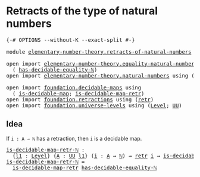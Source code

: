 # Retracts of the type of natural numbers

<pre class="Agda"><a id="52" class="Symbol">{-#</a> <a id="56" class="Keyword">OPTIONS</a> <a id="64" class="Pragma">--without-K</a> <a id="76" class="Pragma">--exact-split</a> <a id="90" class="Symbol">#-}</a>

<a id="95" class="Keyword">module</a> <a id="102" href="elementary-number-theory.retracts-of-natural-numbers.html" class="Module">elementary-number-theory.retracts-of-natural-numbers</a> <a id="155" class="Keyword">where</a>

<a id="162" class="Keyword">open</a> <a id="167" class="Keyword">import</a> <a id="174" href="elementary-number-theory.equality-natural-numbers.html" class="Module">elementary-number-theory.equality-natural-numbers</a> <a id="224" class="Keyword">using</a>
  <a id="232" class="Symbol">(</a> <a id="234" href="elementary-number-theory.equality-natural-numbers.html#2678" class="Function">has-decidable-equality-ℕ</a><a id="258" class="Symbol">)</a>
<a id="260" class="Keyword">open</a> <a id="265" class="Keyword">import</a> <a id="272" href="elementary-number-theory.natural-numbers.html" class="Module">elementary-number-theory.natural-numbers</a> <a id="313" class="Keyword">using</a> <a id="319" class="Symbol">(</a><a id="320" href="elementary-number-theory.natural-numbers.html#1444" class="Datatype">ℕ</a><a id="321" class="Symbol">)</a>

<a id="324" class="Keyword">open</a> <a id="329" class="Keyword">import</a> <a id="336" href="foundation.decidable-maps.html" class="Module">foundation.decidable-maps</a> <a id="362" class="Keyword">using</a>
  <a id="370" class="Symbol">(</a> <a id="372" href="foundation.decidable-maps.html#758" class="Function">is-decidable-map</a><a id="388" class="Symbol">;</a> <a id="390" href="foundation.decidable-maps.html#869" class="Function">is-decidable-map-retr</a><a id="411" class="Symbol">)</a>
<a id="413" class="Keyword">open</a> <a id="418" class="Keyword">import</a> <a id="425" href="foundation.retractions.html" class="Module">foundation.retractions</a> <a id="448" class="Keyword">using</a> <a id="454" class="Symbol">(</a><a id="455" href="foundation-core.retractions.html#593" class="Function">retr</a><a id="459" class="Symbol">)</a>
<a id="461" class="Keyword">open</a> <a id="466" class="Keyword">import</a> <a id="473" href="foundation.universe-levels.html" class="Module">foundation.universe-levels</a> <a id="500" class="Keyword">using</a> <a id="506" class="Symbol">(</a><a id="507" href="Agda.Primitive.html#597" class="Postulate">Level</a><a id="512" class="Symbol">;</a> <a id="514" href="foundation-core.universe-levels.html#222" class="Primitive">UU</a><a id="516" class="Symbol">)</a>
</pre>
## Idea

If `i : A → ℕ` has a retraction, then `i` is a decidable map.

<pre class="Agda"><a id="is-decidable-map-retr-ℕ"></a><a id="603" href="elementary-number-theory.retracts-of-natural-numbers.html#603" class="Function">is-decidable-map-retr-ℕ</a> <a id="627" class="Symbol">:</a>
  <a id="631" class="Symbol">{</a><a id="632" href="elementary-number-theory.retracts-of-natural-numbers.html#632" class="Bound">l1</a> <a id="635" class="Symbol">:</a> <a id="637" href="Agda.Primitive.html#597" class="Postulate">Level</a><a id="642" class="Symbol">}</a> <a id="644" class="Symbol">{</a><a id="645" href="elementary-number-theory.retracts-of-natural-numbers.html#645" class="Bound">A</a> <a id="647" class="Symbol">:</a> <a id="649" href="foundation-core.universe-levels.html#222" class="Primitive">UU</a> <a id="652" href="elementary-number-theory.retracts-of-natural-numbers.html#632" class="Bound">l1</a><a id="654" class="Symbol">}</a> <a id="656" class="Symbol">(</a><a id="657" href="elementary-number-theory.retracts-of-natural-numbers.html#657" class="Bound">i</a> <a id="659" class="Symbol">:</a> <a id="661" href="elementary-number-theory.retracts-of-natural-numbers.html#645" class="Bound">A</a> <a id="663" class="Symbol">→</a> <a id="665" href="elementary-number-theory.natural-numbers.html#1444" class="Datatype">ℕ</a><a id="666" class="Symbol">)</a> <a id="668" class="Symbol">→</a> <a id="670" href="foundation-core.retractions.html#593" class="Function">retr</a> <a id="675" href="elementary-number-theory.retracts-of-natural-numbers.html#657" class="Bound">i</a> <a id="677" class="Symbol">→</a> <a id="679" href="foundation.decidable-maps.html#758" class="Function">is-decidable-map</a> <a id="696" href="elementary-number-theory.retracts-of-natural-numbers.html#657" class="Bound">i</a>
<a id="698" href="elementary-number-theory.retracts-of-natural-numbers.html#603" class="Function">is-decidable-map-retr-ℕ</a> <a id="722" class="Symbol">=</a>
  <a id="726" href="foundation.decidable-maps.html#869" class="Function">is-decidable-map-retr</a> <a id="748" href="elementary-number-theory.equality-natural-numbers.html#2678" class="Function">has-decidable-equality-ℕ</a>
</pre>